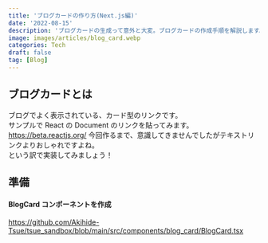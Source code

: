 ```yaml
---
title: 'ブログカードの作り方(Next.js編)'
date: '2022-08-15'
description: 'ブログカードの生成って意外と大変。ブログカードの作成手順を解説します。'
image: images/articles/blog_card.webp
categories: Tech
draft: false
tag: [Blog]
---
```


## ブログカードとは

ブログでよく表示されている、カード型のリンクです。  
サンプルで React の Document のリンクを貼ってみます。  
https://beta.reactjs.org/
今回作るまで、意識してきませんでしたがテキストリンクよりおしゃれですよね。  
という訳で実装してみましょう！

## 準備

#### BlogCard コンポーネントを作成

https://github.com/Akihide-Tsue/tsue_sandbox/blob/main/src/components/blog_card/BlogCard.tsx
